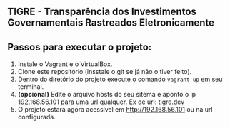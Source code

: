 ## TIGRE - Transparência dos Investimentos Governamentais Rastreados Eletronicamente

## Passos para executar o projeto:

1. Instale o Vagrant e o VirtualBox.
2. Clone este repositório (insstale o git se já não o tiver feito).
3. Dentro do diretório do projeto execute o comando `vagrant up` em seu terminal.
4. **(opcional)** Edite o arquivo hosts do seu sitema e aponto o ip 192.168.56.101 para uma url qualquer. Ex de url: tigre.dev
4. O projeto estará agora acessível em http://192.168.56.101 ou na url configurada.

